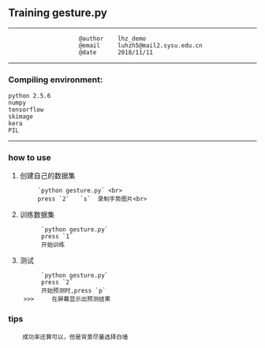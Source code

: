 ## Training gesture.py
---                  
                        @author    lhz_demo 
                        @email     luhzh5@mail2.sysu.edu.cn 
                        @date      2018/11/11   

---
### Compiling environment:
    python 2.5.6
    numpy
    tensorflow
    skimage
    kera
    PIL
---

### how to use
1. 创建自己的数据集

            `python gesture.py` <br>
            press `2`   `s`  录制手势图片<br>
2. 训练数据集

             `python gesture.py`
             press `1`
             开始训练
3. 测试

             `python gesture.py`
             press `2`
             开始预测时,press `p` 
        >>>     在屏幕显示出预测结果

### tips
        成功率还算可以，但是背景尽量选择白墙